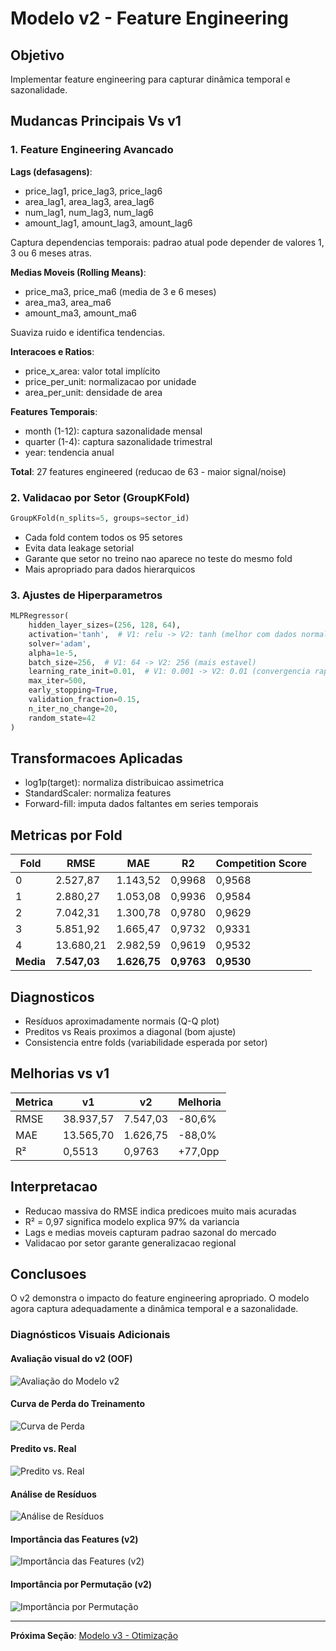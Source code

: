 # Modelo v2 - Feature Engineering

## Objetivo

Implementar feature engineering para capturar dinâmica temporal e sazonalidade.

## Mudancas Principais Vs v1

### 1. Feature Engineering Avancado

**Lags (defasagens)**:

- price_lag1, price_lag3, price_lag6
- area_lag1, area_lag3, area_lag6
- num_lag1, num_lag3, num_lag6
- amount_lag1, amount_lag3, amount_lag6

Captura dependencias temporais: padrao atual pode depender de valores 1, 3 ou 6 meses atras.

**Medias Moveis (Rolling Means)**:

- price_ma3, price_ma6 (media de 3 e 6 meses)
- area_ma3, area_ma6
- amount_ma3, amount_ma6

Suaviza ruido e identifica tendencias.

**Interacoes e Ratios**:

- price_x_area: valor total implícito
- price_per_unit: normalizacao por unidade
- area_per_unit: densidade de area

**Features Temporais**:

- month (1-12): captura sazonalidade mensal
- quarter (1-4): captura sazonalidade trimestral
- year: tendencia anual

**Total**: 27 features engineered (reducao de 63 - maior signal/noise)

### 2. Validacao por Setor (GroupKFold)

```python
GroupKFold(n_splits=5, groups=sector_id)
```

- Cada fold contem todos os 95 setores
- Evita data leakage setorial
- Garante que setor no treino nao aparece no teste do mesmo fold
- Mais apropriado para dados hierarquicos

### 3. Ajustes de Hiperparametros

```python
MLPRegressor(
    hidden_layer_sizes=(256, 128, 64),
    activation='tanh',  # V1: relu -> V2: tanh (melhor com dados normalizados)
    solver='adam',
    alpha=1e-5,
    batch_size=256,  # V1: 64 -> V2: 256 (mais estavel)
    learning_rate_init=0.01,  # V1: 0.001 -> V2: 0.01 (convergencia rapida)
    max_iter=500,
    early_stopping=True,
    validation_fraction=0.15,
    n_iter_no_change=20,
    random_state=42
)
```

## Transformacoes Aplicadas

- log1p(target): normaliza distribuicao assimetrica
- StandardScaler: normaliza features
- Forward-fill: imputa dados faltantes em series temporais

## Metricas por Fold

| Fold | RMSE | MAE | R2 | Competition Score |
|------|------|-----|----|--------------------|
| 0 | 2.527,87 | 1.143,52 | 0,9968 | 0,9568 |
| 1 | 2.880,27 | 1.053,08 | 0,9936 | 0,9584 |
| 2 | 7.042,31 | 1.300,78 | 0,9780 | 0,9629 |
| 3 | 5.851,92 | 1.665,47 | 0,9732 | 0,9331 |
| 4 | 13.680,21 | 2.982,59 | 0,9619 | 0,9532 |
| **Media** | **7.547,03** | **1.626,75** | **0,9763** | **0,9530** |

## Diagnosticos

- Resíduos aproximadamente normais (Q-Q plot)
- Preditos vs Reais proximos a diagonal (bom ajuste)
- Consistencia entre folds (variabilidade esperada por setor)

## Melhorias vs v1

| Metrica | v1 | v2 | Melhoria |
|---------|----|----|----------|
| RMSE | 38.937,57 | 7.547,03 | -80,6% |
| MAE | 13.565,70 | 1.626,75 | -88,0% |
| R² | 0,5513 | 0,9763 | +77,0pp |

## Interpretacao

- Reducao massiva do RMSE indica predicoes muito mais acuradas
- R² = 0,97 significa modelo explica 97% da variancia
- Lags e medias moveis capturam padrao sazonal do mercado
- Validacao por setor garante generalizacao regional

## Conclusoes

O v2 demonstra o impacto do feature engineering apropriado. O modelo agora captura adequadamente a dinâmica temporal e a sazonalidade.

### Diagnósticos Visuais Adicionais

#### Avaliação visual do v2 (OOF)

![Avaliação do Modelo v2](../imgs/avalicao_modelo_v2.png)

#### Curva de Perda do Treinamento

![Curva de Perda](../imgs/loss_curve.png)

#### Predito vs. Real

![Predito vs. Real](../imgs/pred_vs_true.png)

#### Análise de Resíduos

![Análise de Resíduos](../imgs/residuos.png)

#### Importância das Features (v2)

![Importância das Features (v2)](../imgs/feature_importance.png)

#### Importância por Permutação (v2)

![Importância por Permutação](../imgs/perm_importance.png)

---

**Próxima Seção**: [Modelo v3 - Otimização](v3.md)

